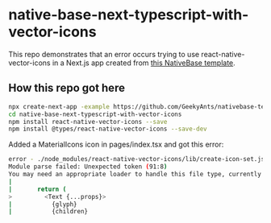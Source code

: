 # native-base-next-typescript-with-vector-icons

This repo demonstrates that an error occurs trying to use react-native-vector-icons in a Next.js app created from [this NativeBase template](https://github.com/GeekyAnts/nativebase-templates/tree/master/nextjs-with-native-base-typescript).

## How this repo got here

```bash
npx create-next-app -example https://github.com/GeekyAnts/nativebase-templates/tree/master/nextjs-with-native-base-typescript
cd native-base-next-typescript-with-vector-icons
npm install react-native-vector-icons --save
npm install @types/react-native-vector-icons --save-dev

```

Added a MaterialIcons icon in pages/index.tsx and got this error:

```bash
error - ./node_modules/react-native-vector-icons/lib/create-icon-set.js
Module parse failed: Unexpected token (91:8)
You may need an appropriate loader to handle this file type, currently no loaders are configured to process this file. See https://webpack.js.org/concepts#loaders
| 
|       return (
>         <Text {...props}>
|           {glyph}
|           {children}
```
